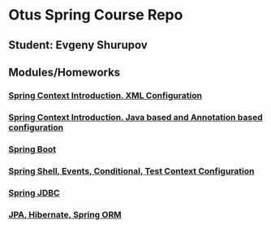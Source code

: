 # Otus Spring Course Repo

## Student: Evgeny Shurupov

## Modules/Homeworks

### [Spring Context Introduction. XML Configuration](01-introduction-xml-configuration)

### [Spring Context Introduction. Java based and Annotation based configuration](02-introduction-java-annotation-configuration)

### [Spring Boot](03-spring-boot)

### [Spring Shell, Events, Conditional, Test Context Configuration](05-spring-shell)

### [Spring JDBC](07-spring-jdbc)

### [JPA, Hibernate, Spring ORM](09-jpa-hibernate-spring-orm)


